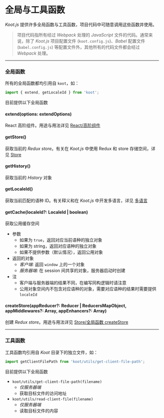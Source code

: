 # 全局与工具函数

_Koot.js_ 提供许多全局函数与工具函数，项目代码中可随意调用这些函数并使用。

> 项目代码指所有经过 _Webpack_ 处理的 _JavaScript_ 文件的代码。通常来说，除了 _Koot.js_ 项目配置文件 (`koot.config.js`)、_Babel_ 配置文件 (`babel.config.js`) 等配置文件外，其他所有的代码文件都会经过 _Webpack_ 处理。

---

### 全局函数

所有的全局函数都均引用自 `koot`，如：

```javascript
import { extend, getLocaleId } from 'koot';
```

目前提供以下全局函数

#### extend(options: extendOptions)

React 高阶组件。用途与用法详见 [React/高阶组件](/react?id=高阶组件-extend)

#### getStore()

获取当前的 _Redux store_。有关在 _Koot.js_ 中使用 Redux 和 store 存储空间，详见 [Store](/store)

#### getHistory()

获取当前的 _History_ 对象

#### getLocaleId()

获取当前匹配的语种 ID。有关释义和在 _Koot.js_ 中开发多语言，详见 [多语言](/i18n)

#### getCache(localeId?: LocaleId | boolean)

获取公用缓存空间

-   参数
    -   如果为 `true`，返回对应当前语种的独立对象
    -   如果为 string，返回对应语种的独立对象
    -   如果不提供参数（默认情况），返回公用对象
-   返回的对象
    -   _客户端_: 返回 `window` 上的一个对象
    -   _服务器端_: 在 session 间共享的对象，服务器启动时创建
-   注
    -   客户端与服务器端的结果不同，在编写同构逻辑时请注意
    -   公用对象空间内不包含对应语种的对象，需要对应语种的结果时需要提供 `localeId`

#### createStore(appReducer?: Reducer | ReducersMapObject, appMiddlewares?: Array<Middleware>, appEnhancers?: Array<StoreEnhancer>)

创建 _Redux store_。用途与用法详见 [Store/全局函数 createStore](/store?id=全局函数-createstore)

---

### 工具函数

工具函数均引用自 _Koot_ 目录下的独立文件，如：

```javascript
import getClientFilePath from 'koot/utils/get-client-file-path';
```

目前提供以下全局函数

-   `koot/utils/get-client-file-path(filename)`
    -   _仅服务器端_
    -   获取目标文件的访问地址
-   `koot/utils/read-client-file(filename)`
    -   _仅服务器端_
    -   读取目标文件的内容
